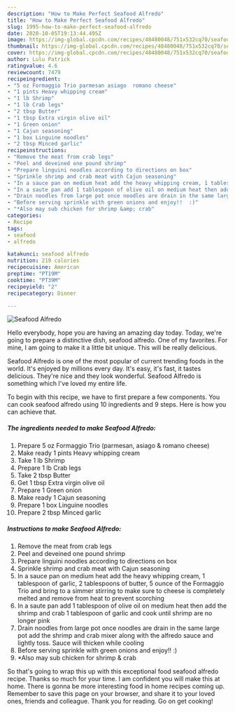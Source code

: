 ```yaml
---
description: "How to Make Perfect Seafood Alfredo"
title: "How to Make Perfect Seafood Alfredo"
slug: 1995-how-to-make-perfect-seafood-alfredo
date: 2020-10-05T19:13:44.495Z
image: https://img-global.cpcdn.com/recipes/48480048/751x532cq70/seafood-alfredo-recipe-main-photo.jpg
thumbnail: https://img-global.cpcdn.com/recipes/48480048/751x532cq70/seafood-alfredo-recipe-main-photo.jpg
cover: https://img-global.cpcdn.com/recipes/48480048/751x532cq70/seafood-alfredo-recipe-main-photo.jpg
author: Lulu Patrick
ratingvalue: 4.6
reviewcount: 7479
recipeingredient:
- "5 oz Formaggio Trio parmesan asiago  romano cheese"
- "1 pints Heavy whipping cream"
- "1 lb Shrimp"
- "1 lb Crab legs"
- "2 tbsp Butter"
- "1 tbsp Extra virgin olive oil"
- "1 Green onion"
- "1 Cajun seasoning"
- "1 box Linguine noodles"
- "2 tbsp Minced garlic"
recipeinstructions:
- "Remove the meat from crab legs"
- "Peel and deveined one pound shrimp"
- "Prepare linguini noodles according to directions on box"
- "Sprinkle shrimp and crab meat with Cajun seasoning"
- "In a sauce pan on medium heat add the heavy whipping cream, 1 tablespoon of garlic, 2 tablespoons of butter, 5 ounce of the Formaggio Trio and bring to a simmer stirring to make sure to cheese is completely melted and remove from heat to prevent scorching"
- "In a saute pan add 1 tablespoon of olive oil on medium heat then add the shrimp and crab 1 tablespoon of garlic and cook until shrimp are no longer pink"
- "Drain noodles from large pot once noodles are drain in the same large pot add the shrimp and crab mixer along with the alfredo sauce and lightly toss.  Sauce will thicken while cooling"
- "Before serving sprinkle with green onions and enjoy!!  :)"
- "*Also may sub chicken for shrimp &amp; crab"
categories:
- Recipe
tags:
- seafood
- alfredo

katakunci: seafood alfredo 
nutrition: 219 calories
recipecuisine: American
preptime: "PT19M"
cooktime: "PT39M"
recipeyield: "2"
recipecategory: Dinner

---
```



![Seafood Alfredo](https://img-global.cpcdn.com/recipes/48480048/751x532cq70/seafood-alfredo-recipe-main-photo.jpg)

Hello everybody, hope you are having an amazing day today. Today, we're going to prepare a distinctive dish, seafood alfredo. One of my favorites. For mine, I am going to make it a little bit unique. This will be really delicious.



Seafood Alfredo is one of the most popular of current trending foods in the world. It's enjoyed by millions every day. It's easy, it's fast, it tastes delicious. They're nice and they look wonderful. Seafood Alfredo is something which I've loved my entire life.


To begin with this recipe, we have to first prepare a few components. You can cook seafood alfredo using 10 ingredients and 9 steps. Here is how you can achieve that.

<!--inarticleads1-->

##### The ingredients needed to make Seafood Alfredo:

1. Prepare 5 oz Formaggio Trio (parmesan, asiago &amp; romano cheese)
1. Make ready 1 pints Heavy whipping cream
1. Take 1 lb Shrimp
1. Prepare 1 lb Crab legs
1. Take 2 tbsp Butter
1. Get 1 tbsp Extra virgin olive oil
1. Prepare 1 Green onion
1. Make ready 1 Cajun seasoning
1. Prepare 1 box Linguine noodles
1. Prepare 2 tbsp Minced garlic




<!--inarticleads2-->

##### Instructions to make Seafood Alfredo:

1. Remove the meat from crab legs
1. Peel and deveined one pound shrimp
1. Prepare linguini noodles according to directions on box
1. Sprinkle shrimp and crab meat with Cajun seasoning
1. In a sauce pan on medium heat add the heavy whipping cream, 1 tablespoon of garlic, 2 tablespoons of butter, 5 ounce of the Formaggio Trio and bring to a simmer stirring to make sure to cheese is completely melted and remove from heat to prevent scorching
1. In a saute pan add 1 tablespoon of olive oil on medium heat then add the shrimp and crab 1 tablespoon of garlic and cook until shrimp are no longer pink
1. Drain noodles from large pot once noodles are drain in the same large pot add the shrimp and crab mixer along with the alfredo sauce and lightly toss.  Sauce will thicken while cooling
1. Before serving sprinkle with green onions and enjoy!!  :)
1. *Also may sub chicken for shrimp &amp; crab




So that's going to wrap this up with this exceptional food seafood alfredo recipe. Thanks so much for your time. I am confident you will make this at home. There is gonna be more interesting food in home recipes coming up. Remember to save this page on your browser, and share it to your loved ones, friends and colleague. Thank you for reading. Go on get cooking!
